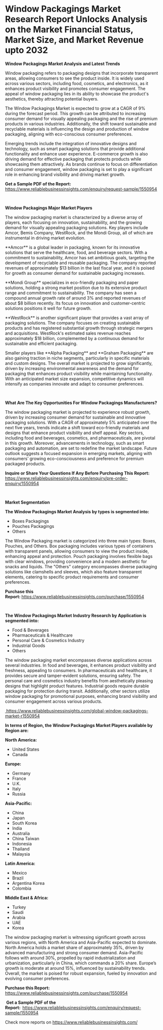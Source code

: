 <p><h1>Window Packagings Market Research Report Unlocks Analysis on the Market Financial Status, Market Size, and Market Revenue upto 2032</h1></p><p><strong>Window Packagings Market Analysis and Latest Trends</strong></p>
<p><p>Window packaging refers to packaging designs that incorporate transparent areas, allowing consumers to see the product inside. It is widely used across various sectors, including food, cosmetics, and electronics, as it enhances product visibility and promotes consumer engagement. The appeal of window packaging lies in its ability to showcase the product's aesthetics, thereby attracting potential buyers.</p><p>The Window Packagings Market is expected to grow at a CAGR of 9% during the forecast period. This growth can be attributed to increasing consumer demand for visually appealing packaging and the rise of premium products in various industries. Additionally, the shift toward sustainable and recyclable materials is influencing the design and production of window packaging, aligning with eco-conscious consumer preferences. </p><p>Emerging trends include the integration of innovative designs and technology, such as smart packaging solutions that provide additional functionality and enhance user experience. E-commerce growth is also driving demand for effective packaging that protects products while showcasing them attractively. As brands continue to focus on differentiation and consumer engagement, window packaging is set to play a significant role in enhancing brand visibility and driving market growth.</p></p>
<p><strong>Get a Sample PDF of the Report:&nbsp;</strong> <a href="https://www.reliablebusinessinsights.com/enquiry/request-sample/1550954?utm_campaign=3352&utm_medium=2&utm_source=Github&utm_content=ia&utm_term=05042025&utm_id=window-packagings">https://www.reliablebusinessinsights.com/enquiry/request-sample/1550954</a></p>
<p>&nbsp;</p>
<p><strong>Window Packagings Major Market Players</strong></p>
<p><p>The window packaging market is characterized by a diverse array of players, each focusing on innovation, sustainability, and the growing demand for visually appealing packaging solutions. Key players include Amcor, Bemis Company, WestRock, and the Mondi Group, all of which are instrumental in driving market evolution.</p><p>**Amcor** is a global leader in packaging, known for its innovative solutions that serve the healthcare, food, and beverage sectors. With a commitment to sustainability, Amcor has set ambitious goals, targeting the development of recyclable and reusable packaging. The company reported revenues of approximately $13 billion in the last fiscal year, and it is poised for growth as consumer demand for sustainable packaging increases.</p><p>**Mondi Group** specializes in eco-friendly packaging and paper solutions, holding a strong market position due to its extensive product range and commitment to sustainability. The company has seen a compound annual growth rate of around 3% and reported revenues of about $8 billion recently. Its focus on innovation and customer-centric solutions positions it well for future growth.</p><p>**WestRock** is another significant player that provides a vast array of packaging solutions. The company focuses on creating sustainable products and has registered substantial growth through strategic mergers and acquisitions. WestRock's estimated sales revenue reaches approximately $18 billion, complemented by a continuous demand for sustainable and efficient packaging.</p><p>Smaller players like **Alpha Packaging** and **Graham Packaging** are also gaining traction in niche segments, particularly in specific materials and custom designs. The overall market is projected to grow significantly, driven by increasing environmental awareness and the demand for packaging that enhances product visibility while maintaining functionality. With an anticipated market size expansion, competitive dynamics will intensify as companies innovate and adapt to consumer preferences.</p></p>
<p>&nbsp;</p>
<p><strong>What Are The Key Opportunities For Window Packagings Manufacturers?</strong></p>
<p><p>The window packaging market is projected to experience robust growth, driven by increasing consumer demand for sustainable and innovative packaging solutions. With a CAGR of approximately 5% anticipated over the next five years, trends indicate a shift toward eco-friendly materials and designs that enhance product visibility and shelf appeal. Key sectors, including food and beverages, cosmetics, and pharmaceuticals, are pivotal in this growth. Moreover, advancements in technology, such as smart packaging and automation, are set to redefine the market landscape. Future outlook suggests a focused expansion in emerging markets, aligning with consumers’ growing eco-consciousness and preference for premium packaged products.</p></p>
<p><strong>Inquire or Share Your Questions If Any Before Purchasing This Report:</strong> <a href="https://www.reliablebusinessinsights.com/enquiry/pre-order-enquiry/1550954?utm_campaign=3352&utm_medium=2&utm_source=Github&utm_content=ia&utm_term=05042025&utm_id=window-packagings">https://www.reliablebusinessinsights.com/enquiry/pre-order-enquiry/1550954</a></p>
<p>&nbsp;</p>
<p><strong>Market Segmentation</strong></p>
<p><strong>The Window Packagings Market Analysis by types is segmented into:</strong></p>
<p><ul><li>Boxes Packagings</li><li>Pouches Packagings</li><li>Others</li></ul></p>
<p><p>The Window Packaging market is categorized into three main types: Boxes, Pouches, and Others. Box packaging includes various types of containers with transparent panels, allowing consumers to view the product inside, enhancing appeal and protection. Pouch packaging involves flexible bags with clear windows, providing convenience and a modern aesthetic for snacks and liquids. The "Others" category encompasses diverse packaging solutions like clamshells and sleeves, which also feature transparent elements, catering to specific product requirements and consumer preferences.</p></p>
<p><strong>Purchase this Report:&nbsp;</strong><a href="https://www.reliablebusinessinsights.com/purchase/1550954?utm_campaign=3352&utm_medium=2&utm_source=Github&utm_content=ia&utm_term=05042025&utm_id=window-packagings">https://www.reliablebusinessinsights.com/purchase/1550954</a></p>
<p>&nbsp;</p>
<p><strong>The Window Packagings Market Industry Research by Application is segmented into:</strong></p>
<p><ul><li>Food & Beverages</li><li>Pharmaceuticals & Healthcare</li><li>Personal Care & Cosmetics Industry</li><li>Industrial Goods</li><li>Others</li></ul></p>
<p><p>The window packaging market encompasses diverse applications across several industries. In food and beverages, it enhances product visibility and freshness, appealing to consumers. In pharmaceuticals and healthcare, it provides secure and tamper-evident solutions, ensuring safety. The personal care and cosmetics industry benefits from aesthetically pleasing designs that highlight product features. Industrial goods require durable packaging for protection during transit. Additionally, other sectors utilize window packaging for promotional purposes, enhancing brand visibility and consumer engagement across various products.</p></p>
<p><a href="https://www.reliablebusinessinsights.com/global-window-packagings-market-r1550954?utm_campaign=3352&utm_medium=2&utm_source=Github&utm_content=ia&utm_term=05042025&utm_id=window-packagings">&nbsp;https://www.reliablebusinessinsights.com/global-window-packagings-market-r1550954</a></p>
<p><strong>In terms of Region, the Window Packagings Market Players available by Region are:</strong></p>
<p>
    <p> <strong> North America: </strong>
        <ul>
            <li>United States</li>
            <li>Canada</li>
        </ul>
        </p> 
    <p> <strong> Europe: </strong>
        <ul>
            <li>Germany</li>
            <li>France</li>
            <li>U.K.</li>
            <li>Italy</li>
            <li>Russia</li>
        </ul>
        </p> 
    <p> <strong> Asia-Pacific: </strong>
        <ul>
            <li>China</li>
            <li>Japan</li>
            <li>South Korea</li>
            <li>India</li>
            <li>Australia</li>
            <li>China Taiwan</li>
            <li>Indonesia</li>
            <li>Thailand</li>
            <li>Malaysia</li>
        </ul>
        </p> 
    <p> <strong> Latin America: </strong>
        <ul>
            <li>Mexico</li>
            <li>Brazil</li>
            <li>Argentina Korea</li>
            <li>Colombia</li>
        </ul>
        </p> 
    <p> <strong> Middle East & Africa: </strong>
        <ul>
            <li>Turkey</li>
            <li>Saudi</li>
            <li>Arabia</li>
            <li>UAE</li>
            <li>Korea</li>
        </ul>
    </p>
    </p>
<p><p>The window packaging market is witnessing significant growth across various regions, with North America and Asia-Pacific expected to dominate. North America holds a market share of approximately 35%, driven by advanced manufacturing and strong consumer demand. Asia-Pacific follows with around 30%, propelled by rapid industrialization and urbanization, particularly in China, which commands a 20% share. Europe’s growth is moderate at around 15%, influenced by sustainability trends. Overall, the market is poised for robust expansion, fueled by innovation and evolving consumer preferences.</p></p>
<p><strong>Purchase this Report: </strong><a href="https://www.reliablebusinessinsights.com/purchase/1550954?utm_campaign=3352&utm_medium=2&utm_source=Github&utm_content=ia&utm_term=05042025&utm_id=window-packagings">https://www.reliablebusinessinsights.com/purchase/1550954</a></p>
<p>&nbsp;<strong>Get a Sample PDF of the Report:&nbsp;&nbsp;</strong><a href="https://www.reliablebusinessinsights.com/enquiry/request-sample/1550954?utm_campaign=3352&utm_medium=2&utm_source=Github&utm_content=ia&utm_term=05042025&utm_id=window-packagings">https://www.reliablebusinessinsights.com/enquiry/request-sample/1550954</a></p>
<p><strong></strong></p>
<p>Check more reports on <a href="https://www.reliablebusinessinsights.com/?utm_campaign=3352&utm_medium=2&utm_source=Github&utm_content=ia&utm_term=05042025&utm_id=window-packagings">https://www.reliablebusinessinsights.com/</a></p>